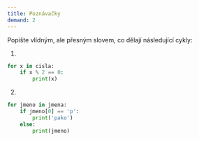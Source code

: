 ```yaml
---
title: Poznávačky
demand: 2
---
```


Popište vlídným, ale přesným slovem, co dělají následující cykly:

1.

```py
for x in cisla:
    if x % 2 == 0:
        print(x)
```

2.

```py
for jmeno in jmena:
    if jmeno[0] == 'p':
        print('pako')
    else:
        print(jmeno)
```
